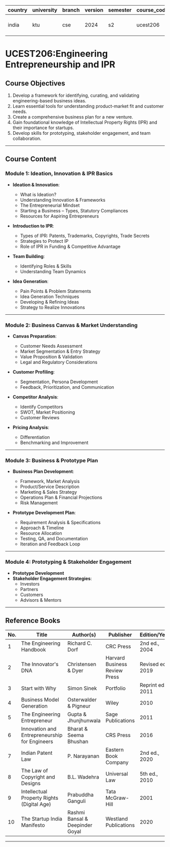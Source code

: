 | country | university | branch     | version | semester | course_code | course_title                         | language | contributor |
|---------|------------|------------|---------|----------|-------------|--------------------------------------|----------|-------------|
| india   | ktu       | cse   | 2024 | s2       | ucest206    | engineering-entrepreneurship-and-ipr | english  | @arya3077   |

 # UCEST206:Engineering Entrepreneurship and IPR  




## Course Objectives

1. Develop a framework for identifying, curating, and validating engineering-based business ideas.  
2. Learn essential tools for understanding product-market fit and customer needs.  
3. Create a comprehensive business plan for a new venture.  
4. Gain foundational knowledge of Intellectual Property Rights (IPR) and their importance for startups.  
5. Develop skills for prototyping, stakeholder engagement, and team collaboration.  

---

## Course Content

### Module 1: Ideation, Innovation & IPR Basics

- **Ideation & Innovation**:  
  - What is Ideation?  
  - Understanding Innovation & Frameworks  
  - The Entrepreneurial Mindset  
  - Starting a Business – Types, Statutory Compliances  
  - Resources for Aspiring Entrepreneurs  

- **Introduction to IPR**:  
  - Types of IPR: Patents, Trademarks, Copyrights, Trade Secrets  
  - Strategies to Protect IP  
  - Role of IPR in Funding & Competitive Advantage  

- **Team Building**:  
  - Identifying Roles & Skills  
  - Understanding Team Dynamics  

- **Idea Generation**:  
  - Pain Points & Problem Statements  
  - Idea Generation Techniques  
  - Developing & Refining Ideas  
  - Strategy to Realize Innovations  

---

### Module 2: Business Canvas & Market Understanding

- **Canvas Preparation**:  
  - Customer Needs Assessment  
  - Market Segmentation & Entry Strategy  
  - Value Proposition & Validation  
  - Legal and Regulatory Considerations  

- **Customer Profiling**:  
  - Segmentation, Persona Development  
  - Feedback, Prioritization, and Communication  

- **Competitor Analysis**:  
  - Identify Competitors  
  - SWOT, Market Positioning  
  - Customer Reviews  

- **Pricing Analysis**:  
  - Differentiation  
  - Benchmarking and Improvement  

---

###  Module 3: Business & Prototype Plan

- **Business Plan Development**:  
  - Framework, Market Analysis  
  - Product/Service Description  
  - Marketing & Sales Strategy  
  - Operations Plan & Financial Projections  
  - Risk Management  

- **Prototype Development Plan**:  
  - Requirement Analysis & Specifications  
  - Approach & Timeline  
  - Resource Allocation  
  - Testing, QA, and Documentation  
  - Iteration and Feedback Loop  

---

### Module 4: Prototyping & Stakeholder Engagement

- **Prototype Development**  
- **Stakeholder Engagement Strategies**:  
  - Investors  
  - Partners  
  - Customers  
  - Advisors & Mentors  

---

## Reference Books

| No. | Title | Author(s) | Publisher | Edition/Year |
|-----|-------|-----------|-----------|--------------|
| 1 | The Engineering Handbook | Richard C. Dorf | CRC Press | 2nd ed., 2004 |
| 2 | The Innovator's DNA | Christensen & Dyer | Harvard Business Review Press | Revised ed., 2019 |
| 3 | Start with Why | Simon Sinek | Portfolio | Reprint ed., 2011 |
| 4 | Business Model Generation | Osterwalder & Pigneur | Wiley | 2010 |
| 5 | The Engineering Entrepreneur | Gupta & Jhunjhunwala | Sage Publications | 2011 |
| 6 | Innovation and Entrepreneurship for Engineers | Bharat & Seema Bhushan | CRS Press | 2016 |
| 7 | Indian Patent Law | P. Narayanan | Eastern Book Company | 2nd ed., 2020 |
| 8 | The Law of Copyright and Designs | B.L. Wadehra | Universal Law | 5th ed., 2010 |
| 9 | Intellectual Property Rights (Digital Age) | Prabuddha Ganguli | Tata McGraw-Hill | 2001 |
|10 | The Startup India Manifesto | Rashmi Bansal & Deepinder Goyal | Westland Publications | 2020 |

---
